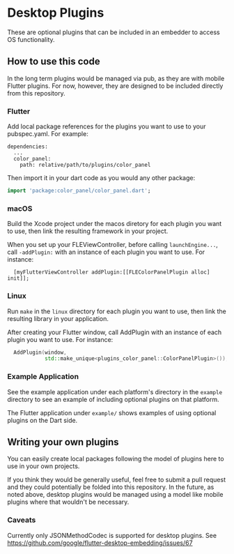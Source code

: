 # Desktop Plugins

These are optional plugins that can be included in an embedder to access OS
functionality.

## How to use this code

In the long term plugins would be managed via pub, as they are with mobile
Flutter plugins. For now, however, they are designed to be included directly
from this repository.

### Flutter

Add local package references for the plugins you want to use to your
pubspec.yaml. For example:

```
dependencies:
  ...
  color_panel:
    path: relative/path/to/plugins/color_panel
```

Then import it in your dart code as you would any other package:
```dart
import 'package:color_panel/color_panel.dart';
```

### macOS

Build the Xcode project under the macos diretory for each plugin you
want to use, then link the resulting framework in your project.

When you set up your FLEViewController, before calling `launchEngine...`,
call `-addPlugin:` with an instance of each plugin you want to use. For
instance:

```objc
  [myFlutterViewController addPlugin:[[FLEColorPanelPlugin alloc] init]];
```

### Linux

Run `make` in the `linux` directory for each plugin you want to use, then
link the resulting library in your application.

After creating your Flutter window, call AddPlugin with an instance of each
plugin you want to use. For instance:

```cpp
  AddPlugin(window,
            std::make_unique<plugins_color_panel::ColorPanelPlugin>());
```

### Example Application

See the example application under each platform's directory in the `example`
directory to see an example of including optional plugins on that platform.

The Flutter application under `example/` shows examples of using
optional plugins on the Dart side.

## Writing your own plugins

You can easily create local packages following the model of plugins here to
use in your own projects.

If you think they would be generally useful, feel free to submit a pull request
and they could potentially be folded into this repository. In the future, as
noted above, desktop plugins would be managed using a model like mobile
plugins where that wouldn't be necessary.

### Caveats

Currently only JSONMethodCodec is supported for desktop plugins. See
https://github.com/google/flutter-desktop-embedding/issues/67
